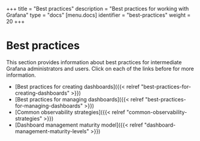 +++
title = "Best practices"
description = "Best practices for working with Grafana"
type = "docs"
[menu.docs]
identifier = "best-practices"
weight = 20
+++

# Best practices

This section provides information about best practices for intermediate Grafana administrators and users. Click on each of the links before for more information.

- [Best practices for creating dashboards]({{< relref "best-practices-for-creating-dashboards" >}})
- [Best practices for managing dashboards]({{< relref "best-practices-for-managing-dashboards" >}})
- [Common observability strategies]({{< relref "common-observability-strategies" >}})
- [Dashboard management maturity model]({{< relref "dashboard-management-maturity-levels" >}})
  